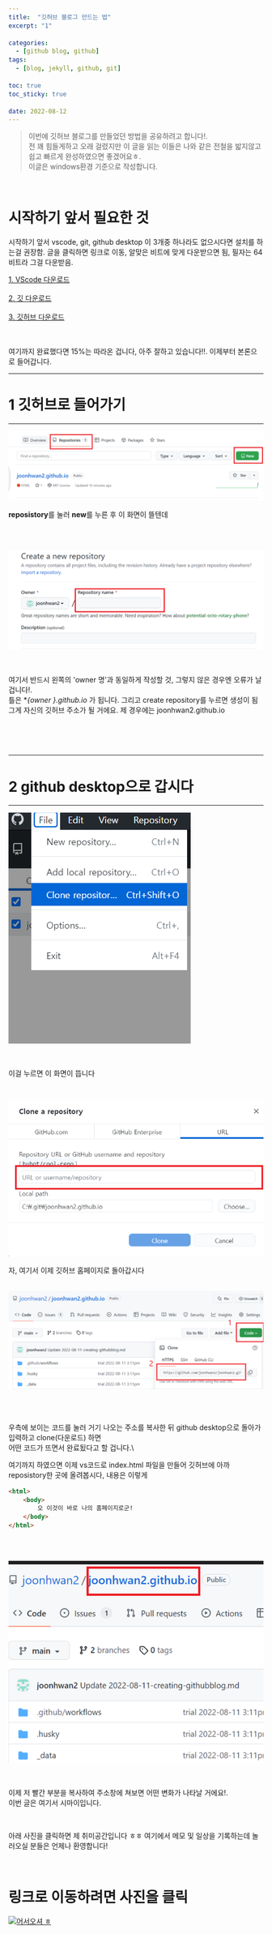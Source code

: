 ```yaml
---
title:  "깃허브 블로그 만드는 법"
excerpt: "1"

categories:
  - [github blog, github] 
tags:
  - [blog, jekyll, github, git]

toc: true
toc_sticky: true
 
date: 2022-08-12
---
```


> 이번에 깃허브 블로그를 만들었던 방법을 공유하려고 합니다!.\
> 전 꽤 힘들게하고 오래 걸렸지만 이 글을 읽는 이들은 나와 같은 전철을 밟지않고 쉽고
> 빠르게 완성하였으면 좋겠어요ㅎ.\
> 이글은 windows환경 기준으로 작성합니다.

<br>

# 시작하기 앞서 필요한 것
시작하기 앞서 vscode, git,  github desktop 이 3개중 하나라도 없으시다면 설치를 하는걸 권장함.
글을 클릭하면 링크로 이동, 알맞은 비트에 맞게 다운받으면 됨, 필자는 64비트라 그걸 다운받음.

[1. VScode 다운로드](https://code.visualstudio.com/download)
<br>
<br>
[2. 깃 다운로드](https://git-scm.com/downloads)
<br>
<br>
[3. 깃허브 다운로드](https://desktop.github.com/)

<br>
<br>
여기까지 완료했다면 15%는 따라온 겁니다, 아주 잘하고 있습니다!!. 이제부터 본론으로 들어갑니다.

<br>


---
# 1 깃허브로 들어가기
---
![Desktop View](/assets/img/2022-08-12/1.PNG)

  **reposistory**를 눌러 **new**를 누른 후 이 화면이 뜰텐데

<br>
<br>



![Desktop View](/assets/img/2022-08-12/2.PNG)

<br>

여기서 반드시 왼쪽의 'owner 명'과 동일하게 작성할 것, 그렇지 않은 경우엔 오류가 날 겁니다!.\
틀은  **{owner *}.github.io** 가 됩니다. 그리고 create repository를 누르면 생성이 됨\
그게 자신의 깃허브 주소가 될 거에요.  제 경우에는 joonhwan2.github.io  

<br>
<br>
<br>

---
# 2 github desktop으로 갑시다
---
![Desktop View](/assets/img/2022-08-12/3.PNG)

<br>

이걸 누르면 이 화면이 뜹니다

<br>

![Desktop View](/assets/img/2022-08-12/4.PNG)
<br>

자, 여기서 이제 깃허브 홈페이지로 돌아갑시다
<br>
<br>

![Desktop View](/assets/img/2022-08-12/5.PNG)

<br>
<br>

우측에 보이는 코드를 눌러 거기 나오는 주소를 복사한 뒤 github desktop으로 돌아가 입력하고 clone(다운로드) 하면\
어떤 코드가 뜨면서 완료됬다고 할 겁니다.\

여기까지 하였으면 이제 vs코드로 index.html 파일을 만들어 깃허브에 아까 reposistory한 곳에 올려봅시다, 내용은 이렇게
```html
<html>
	<body>
		오 이것이 바로 나의 홈페이지로군!
	</body>
</html>
```

<br>
<br>

![Desktop View](/assets/img/2022-08-12/6.PNG)

<br>

이제 저 빨간 부분을 복사하여 주소창에 쳐보면 어떤 변화가 나타날 거에요!.\
이번 글은 여기서 시마이입니다.

<br>

아래 사진을 클릭하면 제 취미공간입니다 ㅎㅎ 여기에서 메모 및 일상을 기록하는데 놀러오실 분들은 언제나 환영합니다!

<br>

# 링크로 이동하려면 사진을 클릭

[![어서오셔 ㅎ](https://encrypted-tbn0.gstatic.com/images?q=tbn:ANd9GcQk-zPB4TCuWRNJVIF0aWgniDPNJgUTdXmILg&usqp=CAU)](https://discord.gg/zkzk5xtm)
